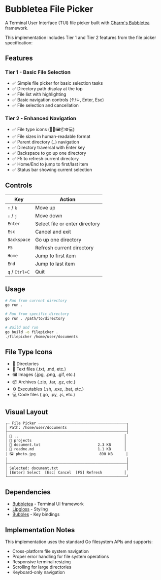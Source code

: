 # Bubbletea File Picker

A Terminal User Interface (TUI) file picker built with [Charm's Bubbletea](https://github.com/charmbracelet/bubbletea) framework.

This implementation includes Tier 1 and Tier 2 features from the file picker specification:

## Features

### Tier 1 - Basic File Selection
- ✅ Simple file picker for basic selection tasks
- ✅ Directory path display at the top
- ✅ File list with highlighting
- ✅ Basic navigation controls (↑/↓, Enter, Esc)
- ✅ File selection and cancellation

### Tier 2 - Enhanced Navigation  
- ✅ File type icons (📁📄🖼️📦⚙️💻)
- ✅ File sizes in human-readable format
- ✅ Parent directory (..) navigation
- ✅ Directory traversal with Enter key
- ✅ Backspace to go up one directory
- ✅ F5 to refresh current directory
- ✅ Home/End to jump to first/last item
- ✅ Status bar showing current selection

## Controls

| Key | Action |
|-----|--------|
| `↑` / `k` | Move up |
| `↓` / `j` | Move down |
| `Enter` | Select file or enter directory |
| `Esc` | Cancel and exit |
| `Backspace` | Go up one directory |
| `F5` | Refresh current directory |
| `Home` | Jump to first item |
| `End` | Jump to last item |
| `q` / `Ctrl+C` | Quit |

## Usage

```bash
# Run from current directory
go run . 

# Run from specific directory
go run . /path/to/directory

# Build and run
go build -o filepicker .
./filepicker /home/user/documents
```

## File Type Icons

- 📁 Directories
- 📄 Text files (.txt, .md, etc.)
- 🖼️ Images (.jpg, .png, .gif, etc.)
- 📦 Archives (.zip, .tar, .gz, etc.)
- ⚙️ Executables (.sh, .exe, .bat, etc.)
- 💻 Code files (.go, .py, .js, etc.)

## Visual Layout

```
┌─ File Picker ────────────────────────────────────────┐
│ Path: /home/user/documents                           │
├──────────────────────────────────────────────────────┤
│ 📁 ..                                                │
│ 📁 projects                                          │
│ 📄 document.txt                          2.3 KB      │
│ 📄 readme.md                             1.1 KB      │
│ 🖼️ photo.jpg                             890 KB      │
│                                                      │
├──────────────────────────────────────────────────────┤
│ Selected: document.txt                               │
│ [Enter] Select  [Esc] Cancel  [F5] Refresh          │
└──────────────────────────────────────────────────────┘
```

## Dependencies

- [Bubbletea](https://github.com/charmbracelet/bubbletea) - Terminal UI framework
- [Lipgloss](https://github.com/charmbracelet/lipgloss) - Styling
- [Bubbles](https://github.com/charmbracelet/bubbles) - Key bindings

## Implementation Notes

This implementation uses the standard Go filesystem APIs and supports:
- Cross-platform file system navigation
- Proper error handling for file system operations
- Responsive terminal resizing
- Scrolling for large directories
- Keyboard-only navigation
